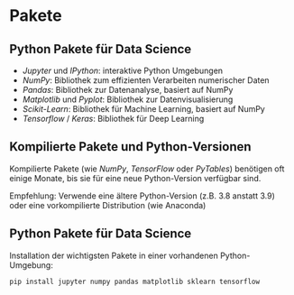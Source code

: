 # Pakete

## Python Pakete für Data Science

- _Jupyter_ und _IPython_: interaktive Python Umgebungen
- _NumPy_: Bibliothek zum effizienten Verarbeiten numerischer Daten
- _Pandas_: Bibliothek zur Datenanalyse, basiert auf NumPy
- _Matplotlib_ und _Pyplot_: Bibliothek zur Datenvisualisierung
- _Scikit-Learn_: Bibliothek für Machine Learning, basiert auf NumPy
- _Tensorflow_ / _Keras_: Bibliothek für Deep Learning

## Kompilierte Pakete und Python-Versionen

Kompilierte Pakete (wie _NumPy_, _TensorFlow_ oder _PyTables_) benötigen oft einige Monate, bis sie für eine neue Python-Version verfügbar sind.

Empfehlung: Verwende eine ältere Python-Version (z.B. 3.8 anstatt 3.9) oder eine vorkompilierte Distribution (wie Anaconda)

## Python Pakete für Data Science

Installation der wichtigsten Pakete in einer vorhandenen Python-Umgebung:

```bash
pip install jupyter numpy pandas matplotlib sklearn tensorflow
```
